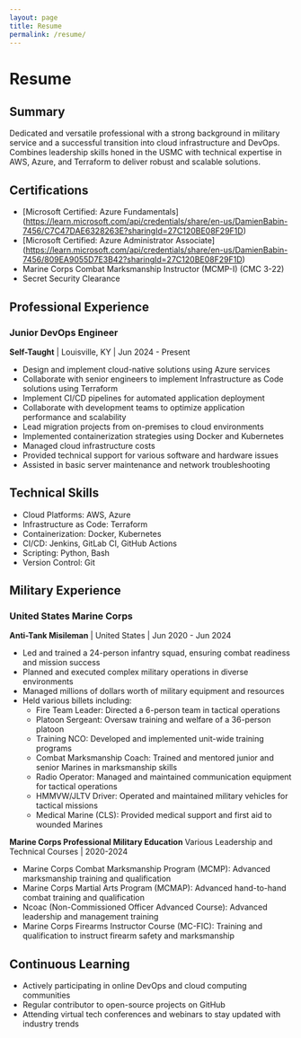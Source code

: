 ```yaml
---
layout: page
title: Resume
permalink: /resume/
---
```


# Resume


## Summary

Dedicated and versatile professional with a strong background in military service and a successful transition into cloud infrastructure and DevOps. Combines leadership skills honed in the USMC with technical expertise in AWS, Azure, and Terraform to deliver robust and scalable solutions.

## Certifications

- [Microsoft Certified: Azure Fundamentals] (https://learn.microsoft.com/api/credentials/share/en-us/DamienBabin-7456/C7C47DAE6328263E?sharingId=27C120BE08F29F1D)
- [Microsoft Certified: Azure Administrator Associate] (https://learn.microsoft.com/api/credentials/share/en-us/DamienBabin-7456/809EA9055D7E3B42?sharingId=27C120BE08F29F1D)
- Marine Corps Combat Marksmanship Instructor (MCMP-I) (CMC 3-22)
- Secret Security Clearance

## Professional Experience

### Junior DevOps Engineer
**Self-Taught** | Louisville, KY | Jun 2024 - Present

- Design and implement cloud-native solutions using Azure services
- Collaborate with senior engineers to implement Infrastructure as Code solutions using Terraform
- Implement CI/CD pipelines for automated application deployment
- Collaborate with development teams to optimize application performance and scalability
- Lead migration projects from on-premises to cloud environments
- Implemented containerization strategies using Docker and Kubernetes
- Managed cloud infrastructure costs
- Provided technical support for various software and hardware issues
- Assisted in basic server maintenance and network troubleshooting

## Technical Skills

- Cloud Platforms: AWS, Azure
- Infrastructure as Code: Terraform
- Containerization: Docker, Kubernetes
- CI/CD: Jenkins, GitLab CI, GitHub Actions
- Scripting: Python, Bash
- Version Control: Git

## Military Experience

### United States Marine Corps
**Anti-Tank Misileman** | United States | Jun 2020 - Jun 2024

- Led and trained a 24-person infantry squad, ensuring combat readiness and mission success
- Planned and executed complex military operations in diverse environments
- Managed millions of dollars worth of military equipment and resources
- Held various billets including:
  - Fire Team Leader: Directed a 6-person team in tactical operations
  - Platoon Sergeant: Oversaw training and welfare of a 36-person platoon
  - Training NCO: Developed and implemented unit-wide training programs
  - Combat Marksmanship Coach: Trained and mentored junior and senior Marines in marksmanship skills
  - Radio Operator: Managed and maintained communication equipment for tactical operations
  - HMMVW/JLTV Driver: Operated and maintained military vehicles for tactical missions
  - Medical Marine (CLS): Provided medical support and first aid to wounded Marines

**Marine Corps Professional Military Education**
Various Leadership and Technical Courses | 2020-2024

- Marine Corps Combat Marksmanship Program (MCMP): Advanced marksmanship training and qualification
- Marine Corps Martial Arts Program (MCMAP): Advanced hand-to-hand combat training and qualification
- Ncoac (Non-Commissioned Officer Advanced Course): Advanced leadership and management training 
- Marine Corps Firearms Instructor Course (MC-FIC): Training and qualification to instruct firearm safety and marksmanship

## Continuous Learning

- Actively participating in online DevOps and cloud computing communities
- Regular contributor to open-source projects on GitHub
- Attending virtual tech conferences and webinars to stay updated with industry trends




